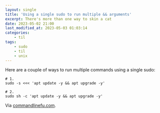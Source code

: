 ```yaml
---
layout: single
title: 'Using a single sudo to run multiple && arguments'
excerpt: There's more than one way to skin a cat
date: 2023-05-02 21:00
last_modified_at: 2023-05-03 01:03:14
categories:
    - til
tags:
    - sudo
    - til
    - unix
---
```


Here are a couple of ways to run multiple commands using a single sudo:

```shell
# 1.
sudo -s <<< 'apt update -y && apt upgrade -y'

# 2.
sudo sh -c 'apt update -y && apt upgrade -y'
```

Via [commandlinefu.com](https://www.commandlinefu.com/commands/view/24653/using-a-single-sudo-to-run-multiple-arguments).
